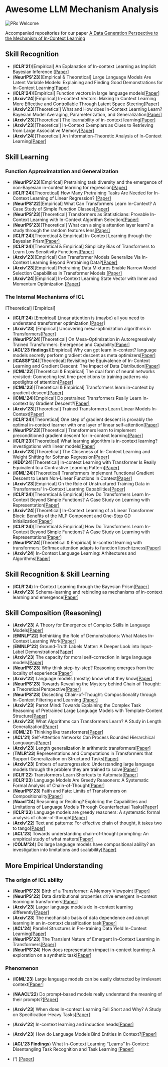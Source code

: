 # Awesome LLM Mechanism Analysis

![PRs Welcome](https://img.shields.io/badge/PRs-Welcome-green) 

Accompanied repositories for our paper [A Data Generation Perspective to the Mechanism of In-Context Learning](https://arxiv.org/abs/2402.02212)

## Skill Recognition

- (**ICLR'21**)[Empirical] An Explanation of In-context Learning as Implicit Bayesian Inference  [[Paper](https://arxiv.org/abs/2111.02080)]
- (**NeurIPS'23**)[Empirical & Theoretical] Large Language Models Are Latent Variable Models: Explaining and Finding Good Demonstrations for In-Context Learning[[Paper]](https://arxiv.org/abs/2301.11916)
- (**ICLR'24**)[Empirical] Function vectors in large language models[[Paper]](https://arxiv.org/abs/2310.15213)
- (**Arxiv'24**)[Empirical] In-context Vectors: Making In Context Learning More Effective and Controllable Through Latent Space Steering[[Paper]](https://arxiv.org/abs/2311.06668)
- (**Arxiv'23**)[Theoretical] What and How does In-Context Learning Learn? Bayesian Model Averaging, Parameterization, and Generalization[[Paper]](https://arxiv.org/abs/2305.19420)
- (**Arxiv'23**)[Theoretical] The learnability of in-context learning[[Paper]](https://arxiv.org/abs/2303.07895)
- (**Arxiv'23**)[Theoretical] In-Context Exemplars as Clues to Retrieving from Large Associative Memory[[Paper]](https://arxiv.org/abs/2311.03498)
- (**Arxiv'24**)[Theoretical] An Information-Theoretic Analysis of In-Context Learning[[Paper]](https://arxiv.org/abs/2401.15530)



## Skill Learning


### Function Approximatation and Generalization


- (**NeurIPS'23**)[Empirical] Pretraining task diversity and the emergence of non-Bayesian in-context learning for regression[[Paper]](https://arxiv.org/abs/2306.15063)
- (**ICLR'24**)[Theoretical] How Many Pretraining Tasks Are Needed for In-Context Learning of Linear Regression? [[Paper]](https://arxiv.org/abs/2310.08391)
- (**NeurIPS'22**)[Empirical] What Can Transformers Learn In-Context? A Case Study of Simple Function Classes[[Paper]](https://arxiv.org/abs/2208.01066)
- (**NeurIPS'23**)[Theoretical] Transformers as Statisticians: Provable In-Context Learning with In-Context Algorithm Selection[[Paper]](https://arxiv.org/abs/2306.04637)
- (**NeurIPS'23**)[Theoretical] What can a single attention layer learn? a study through the random features lens[[Paper]](https://arxiv.org/abs/2307.11353)
- (**ICLR'24**)[Theoretical & Empirical] In-Context Learning through the Bayesian Prism[[Paper]](https://arxiv.org/abs/2306.04891)
- (**ICLR'24**)[Theoretical & Empirical] Simplicity Bias of Transformers to Learn Low Sensitivity Functions[[Paper]](https://arxiv.org/abs/2403.06925)
- (**Arxiv'23**)[Empirical] Can Transformer Models Generalize Via In-Context Learning Beyond Pretraining Data?[[Paper]](https://arxiv.org/abs/2208.01066)
- (**Arxiv'23**)[Empirical] Pretraining Data Mixtures Enable Narrow Model Selection Capabilities in Transformer Models [[Paper]](https://arxiv.org/abs/2311.00871)
- (**Arxiv'24**)[Empirical] In-Context Learning State Vector with Inner and Momentum Optimization [[Paper]](https://arxiv.org/abs/2404.11225)


### The Internal Mechanisms of ICL

[Theoretical]  [Empirical]

- (**ICLR'24**) [Empirical] Linear attention is (maybe) all you need to understand transformer optimization [[Paper]](https://arxiv.org/abs/2310.01082)
- (**Arxiv'23**) [Empirical] Uncovering mesa-optimization algorithms in Transformers[[Paper]](https://arxiv.org/abs/2309.05858)
- (**NeurIPS'24**)[Theoretical] On Mesa-Optimization in Autoregressively Trained Transformers: Emergence and Capability[[Paper]](https://arxiv.org/abs/2405.16845)
- (**ACL'23 findings**)[Empirical] Why can gpt learn in-context? language models secretly perform gradient descent as meta optimizers[[Paper]](https://arxiv.org/abs/2212.10559)
- (**ICASSP'24**)[Theoretical] Revisiting the Equivalence of In-Context Learning and Gradient Descent: The Impact of Data Distribution[[Paper]]()
- (**ICML'22**)[Theoretical & Empirical] The dual form of neural networks revisited: Connecting test time predictions to training patterns via spotlights of attention[[Paper]](https://arxiv.org/abs/2202.05798)
- (**ICML'23**)[Theoretical & Empirical] Transformers learn in-context by gradient descent[[Paper]](https://arxiv.org/abs/2212.07677)
- (**ICML'24**)[Empirical] Do pretrained Transformers Really Learn In-context by Gradient Descent?[[Paper]](https://arxiv.org/abs/2310.08540)
- (**Arxiv'23**)[Theoretical] Trained Transformers Learn Linear Models In-Context[[Paper]](https://arxiv.org/abs/2306.09927)
- (**ICLR'24**)[Theoretical] One step of gradient descent is provably the optimal in-context learner with one layer of linear self-attention[[Paper]](https://arxiv.org/abs/2307.03576)
- (**NeurIPS'23**)[Theoretical] Transformers learn to implement preconditioned gradient descent for in-context learning[[Paper]](https://arxiv.org/abs/2306.00297)
- (**ICLR'23**)[Theoretical] What learning algorithm is in-context learning? investigations with linear models[[Paper]](https://arxiv.org/abs/2211.15661)
- (**Arxiv'23**)[Theoretical] The Closeness of In-Context Learning and Weight Shifting for Softmax Regression[[Paper]](https://arxiv.org/abs/2304.13276)
- (**KDD'24**)[Theoretical] In-context Learning with Transformer Is Really Equivalent to a Contrastive Learning Pattern[[Paper]](https://arxiv.org/abs/2310.13220)
- (**ICML'24**)[Theoretical] Transformers Implement Functional Gradient Descent to Learn Non-Linear Functions In Context[[Paper]](https://arxiv.org/abs/2312.06528#:~:text=This%20paper%20provides%20theoretical%20and%20empirical%20evidence%20that,enable%20them%20to%20learn%20non-linear%20functions%20in%20context.)
- (**Arxiv'23**)[Empirical] On the Role of Unstructured Training Data in Transformers' In-Context Learning Capabilities[[Paper]](https://openreview.net/forum?id=aBeZ3jid9i)
- (**ICLR'24**)[Theoretical & Empirical] How Do Transformers Learn In-Context Beyond Simple Functions? A Case Study on Learning with Representation[[Paper]](https://arxiv.org/abs/2310.10616)
- (**Arxiv'24**)[Theoretical] In-Context Learning of a Linear Transformer Block: Benefits of the MLP Component and One-Step GD Initialization[[Paper]](https://arxiv.org/abs/2402.14951)
- (**ICLR'24**)[Theoretical & Empirical] How Do Transformers Learn In-Context Beyond Simple Functions? A Case Study on Learning with Representations[[Paper]](https://arxiv.org/abs/2310.10616)
- (**NeurIPS'24**)[Theoretical & Empirical] In-context learning with transformers: Softmax attention adapts to function lipschitzness[[Paper]](https://arxiv.org/abs/2402.11639)
- (**Arxiv'24**) In-Context Language Learning: Arhitectures and Algorithms[[Paper]](https://arxiv.org/abs/2401.12973)



## Skill Recognition & Skill Learning

- (**ICLR'24**) In-Context Learning through the Bayesian Prism[[Paper]](https://arxiv.org/abs/2306.04891)
- (**Arxiv'23**) Schema-learning and rebinding as mechanisms of in-context learning and emergence[[Paper]](https://arxiv.org/abs/2307.01201)


## Skill Composition (Reasoning)
- (**Arxiv'23**) A Theory for Emergence of Complex Skills in Language Models[[Paper]](https://arxiv.org/abs/2307.15936)
- (**EMNLP'22**) Rethinking the Role of Demonstrations: What Makes In-Context Learning Work[[Paper]](https://arxiv.org/abs/2202.12837)
- (**EMNLP'22**) Ground-Truth Labels Matter: A Deeper Look into Input-Label Demonstrations[[Paper]](https://arxiv.org/abs/2205.12685)
- (**Arxiv'23**) The capacity for moral self-correction in large language models[[Paper]](https://arxiv.org/abs/2302.07459)
- (**NeurIPS'23**) Why think step-by-step? Reasoning emerges from the locality of experience[[Paper]](https://arxiv.org/abs/2304.03843)
- (**Arxiv'22**) Language models (mostly) know what they know[[Paper]](https://arxiv.org/abs/2207.05221)
- (**NeurIPS'23**) Towards Revealing the Mystery behind Chain of Thought: a Theoretical Perspective[[Paper]](https://arxiv.org/abs/2305.15408)
- (**NeurIPS'23**) Dissecting Chain-of-Thought: Compositionality through In-Context Filtering and Learning [[Paper]](https://arxiv.org/abs/2305.18869)
- (**Arxiv'23**) Parrot Mind: Towards Explaining the Complex Task Reasoning of Pretrained Large Language Models with Template-Content Structure[[Paper]](https://arxiv.org/abs/2310.05452)
- (**Arxiv'23**) What Algorithms can Transformers Learn? A Study in Length Generalization[[Paper]](https://arxiv.org/abs/2310.16028)
- (**ICML'21**) Thinking like transformers[[Paper]](https://arxiv.org/abs/2106.06981)
- (**ACL'21**) Self-Attention Networks Can Process Bounded Hierarchical Languages[[Paper]](https://aclanthology.org/2021.acl-long.292/)
- (**Arxiv'23**) Length generalization in arithmetic transformers[[Paper]](https://arxiv.org/abs/2306.15400)
- (**TMLR'23**) Representations and Computations in Transformers that Support Generalization on Structured Tasks[[Paper]](https://openreview.net/forum?id=oFC2LAqS6Z)
- (**Arxiv'23**) Embers of autoregression: Understanding large language models through the problem they are trained to solve[[Paper]](https://arxiv.org/abs/2309.13638)
- (**ICLR'22**) Transformers Learn Shortcuts to Automata[[Paper]](https://arxiv.org/abs/2210.10749)
- (**ICLR'23**) Language Models Are Greedy Reasoners: A Systematic Formal Analysis of Chain-of-Thought[[Paper]](https://arxiv.org/abs/2210.01240)
- (**NeurIPS'23**) Faith and Fate: Limits of Transformers on Compositionality[[Paper]](https://arxiv.org/abs/2305.18654)
- (**Naacl'24**) Reasoning or Reciting? Exploring the Capabilities and Limitations of Language Models Through Counterfactual Tasks[[Paper]](https://aclanthology.org/2024.naacl-long.102/)
- (**ICLR'23**) Language models are greedy reasoners: A systematic formal analysis of chain-of-thought[[Paper]](https://arxiv.org/abs/2210.01240)
- (**Arxiv'22**) Text and patterns: For effective chain of thought, it takes two to tango[[Paper]](https://arxiv.org/abs/2209.07686)
- (**ACL'23**) Towards understanding chain-of-thought prompting: An empirical study of what matters[[Paper]](https://arxiv.org/abs/2212.10001)
- (**COLM'24**) Do large language models have compositional ability? an investigation into limitations and scalability[[Paper]](https://arxiv.org/abs/2407.15720)




## More Empirical Understanding

### The origin of ICL ability

- (**NeurIPS'23**) Birth of a Transformer: A Memory Viewpoint [[Paper]](https://arxiv.org/abs/2306.00802)
- (**NeurIPS'22**) Data distributional properties drive emergent in-context learning in transformers[[Paper]](https://arxiv.org/abs/2205.05055)
- (**Arxiv'23**) Larger language models do in-context learning differently[[Paper]](https://arxiv.org/abs/2303.03846)
- (**Arxiv'23**) The mechanistic basis of data dependence and abrupt learning in an in-context classification task[[Paper]](https://arxiv.org/abs/2312.03002)
- (**ACL'24**) Parallel Structures in Pre-training Data Yield In-Context Learning[[Paper]](https://arxiv.org/abs/2402.12530#:~:text=In%20this%20work%2C%20we%20study%20what%20patterns%20of,following%20similar%20templates%20in%20the%20same%20context%20window.)
- (**NeurIPS'23**) The Transient Nature of Emergent In-Context Learning in Transformers[[Paper]](https://arxiv.org/abs/2311.08360)
- (**NeurIPS'24**) How does representation impact in-context learning: A exploration on a synthetic task[[Paper]](https://arxiv.org/abs2309.06054)


### Phenomenon
- (**ICML'23**) Large language models can be easily distracted by irrelevant context[[Paper]](https://arxiv.org/abs/2302.00093)
- (**NAACL'22**) Do prompt-based models really understand the meaning of their prompts?[[Paper]](https://arxiv.org/abs/2109.01247)
- (**Arxiv'23**) When does In-context Learning Fall Short and Why? A Study on Specification-Heavy Tasks[[Paper]](https://arxiv.org/abs/2311.08993)
- (**Arxiv'22**) In-context learning and induction heads[[Paper]](https://arxiv.org/abs/2209.11895)
- (**Arxiv'23**) How do Language Models Bind Entities in Context?[[Paper]](https://arxiv.org/abs/2310.17191)
- (**ACL'23 Findings**) What In-Context Learning “Learns” In-Context: Disentangling Task Recognition and Task Learning [[Paper]](https://aclanthology.org/2023.findings-acl.527/)


- (**'**) [[Paper]]()




